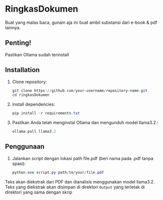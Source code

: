 # RingkasDokumen
Buat yang malas baca, gunain aja ini buat ambil substansi dari e-book &amp; pdf lainnya.

## Penting!
Pastikan Ollama sudah terinstall

## Installation

1. Clone repository:
    ```powershell
    git clone https://github.com/your-username/repository-name.git
    cd ringkasDokumen
    ```

2. Install dependencies:
    ```powershell
    pip install -r requirements.txt
    ```

3. Pastikan Anda telah menginstal Ollama dan mengunduh model llama3.2.:
    ```powershell
    ollama pull llama3.2
    ```

## Penggunaan

1. Jalankan script dengan lokasi path file.pdf (beri nama pada .pdf tanpa spasi):
    ```powershell
    python.exe script.py path/to/your/file.pdf
    ```

Teks akan diekstrak dari PDF dan dianalisis menggunakan model llama3.2. Teks yang diekstrak akan disimpan di direktori `Output` yang terletak di direktori yang sama dengan skrip
